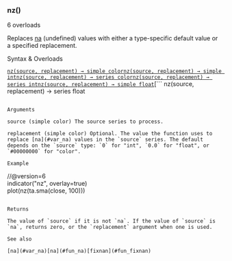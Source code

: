 ### nz()

6 overloads

Replaces [na](#var_na) (undefined) values with either a type-specific default value or a specified replacement.

Syntax & Overloads

[```
nz(source, replacement) → simple color
```](#fun_nz-0)[```
nz(source, replacement) → simple int
```](#fun_nz-1)[```
nz(source, replacement) → series color
```](#fun_nz-2)[```
nz(source, replacement) → series int
```](#fun_nz-3)[```
nz(source, replacement) → simple float
```](#fun_nz-4)[```
nz(source, replacement) → series float
```](#fun_nz-5)

Arguments

source (simple color) The source series to process.

replacement (simple color) Optional. The value the function uses to replace [na](#var_na) values in the `source` series. The default depends on the `source` type: `0` for "int", `0.0` for "float", or `#00000000` for "color".

Example

```
//@version=6  
indicator("nz", overlay=true)  
plot(nz(ta.sma(close, 100)))
```

Returns

The value of `source` if it is not `na`. If the value of `source` is `na`, returns zero, or the `replacement` argument when one is used.

See also

[na](#var_na)[na](#fun_na)[fixnan](#fun_fixnan)

